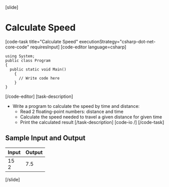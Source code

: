 [slide]
# Calculate Speed
[code-task title="Calculate Speed" executionStrategy="csharp-dot-net-core-code" requiresInput]
[code-editor language=csharp]
```
using System;
public class Program
{
  public static void Main()
    {
      // Write code here
    }
}
```
[/code-editor]
[task-description]
* Write a program to calculate the speed by time and distance:
  * Read 2 floating-point numbers: distance and time
  * Calculate the speed needed to travel a given distance for given time
  * Print the calculated result
[/task-description]
[code-io /]
[/code-task]

## Sample Input and Output

|       Input       | Output |
|-------------------|--------|
|15<br>2|7.5  | 
[/slide]